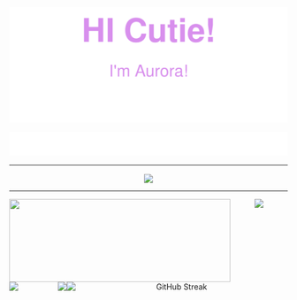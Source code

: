 <body>
<p align="center">
  <img src="https://raw.githubusercontent.com/AuroraInHeaven/AuroraInHeaven/main/a.svg" />
</p>

<p align="center">
  <img src="https://raw.githubusercontent.com/AuroraInHeaven/AuroraInHeaven/main/b.svg" />
</p>

<hr />
<p align="center">
  <img align="center" src="https://komarev.com/ghpvc/?username=AuroraInHeaven&abbreviated=true&color=DC169C" />
</p>
<hr />

<p align="center">
  <img align="left" width="400" height="150" src="https://github-readme-stats.vercel.app/api?username=AuroraInHeaven&theme=transparent&include_all_commits=true&show_icons=true&hide_border=true" />
  <img align="right" width="400" height="150" src="https://streak-stats.demolab.com?user=AuroraInHeaven&theme=nightowl&hide_border=true&border_radius=6.0&mode=weekly&card_width=400&card_height=150" alt="GitHub Streak" />
</p>


<p align="center">
  <img width="800" src="https://github-readme-activity-graph.vercel.app/graph?username=AuroraInHeaven&theme=github-compact&hide_border=true&area=true&height=600" />
</p>

<p align="center">
  <img align="left" src="https://github-readme-stats.vercel.app/api/wakatime?username=AuroraInHeaven&theme=transparent&hide_border=true&layout=compact&langs_count=22" />
  <img align="right" src="https://github-readme-stats.vercel.app/api/top-langs/?username=AuroraInHeaven&theme=transparent&hide_border=true&layout=donut-vertical&langs_count=6" />
</p>
</body>
